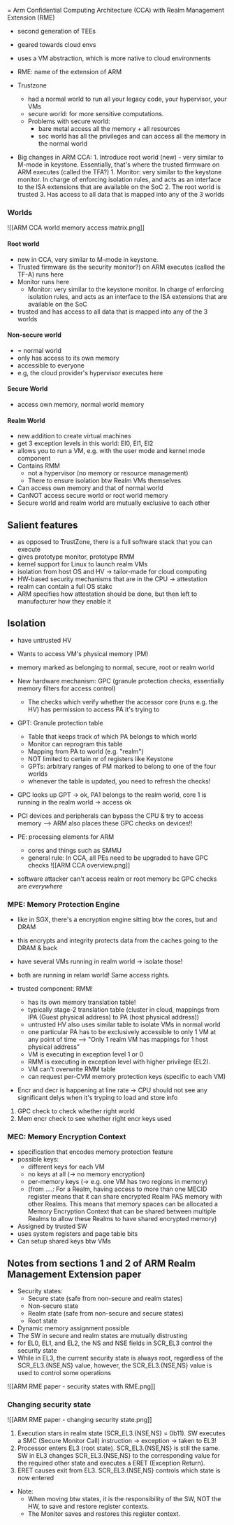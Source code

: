 = Arm Confidential Computing Architecture (CCA) with Realm Management Extension (RME)
- second generation of TEEs
- geared towards cloud envs
- uses a VM abstraction, which is more native to cloud environments
- RME: name of the extension of ARM 

- Trustzone
	- had a normal world to run all your legacy code, your hypervisor, your VMs
	- secure world: for more sensitive computations. 
	- Problems with secure world: 
		- bare metal access all the memory + all resources
		- sec world has all the privileges and can access all the memory in the normal world
- Big changes in ARM CCA: 
		1. Introduce root world (new) - very similar to M-mode in keystone. Essentially, that's where the trusted firmware on ARM executes (called the TFA?)
			1. Monitor: very similar to the keystone monitor. In charge of enforcing isolation rules, and acts as an interface to the ISA extensions that are available on the SoC 
			2. The root world is trusted
			3. Has access to all data that is mapped into any of the 3 worlds

### Worlds
![[ARM CCA world memory access matrix.png]]
#### Root world
- new in CCA, very similar to M-mode in keystone. 
- Trusted firmware (is the security monitor?) on ARM executes (called the TF-A) runs here
- Monitor runs here
	- Monitor: very similar to the keystone monitor. In charge of enforcing isolation rules, and acts as an interface to the ISA extensions that are available on the SoC 
- trusted and has access to all data that is mapped into any of the 3 worlds

#### Non-secure world
- = normal world
- only has access to its own memory
- accessible to everyone
- e.g, the cloud provider's hypervisor executes here
#### Secure World
- access own memory, normal world memory

#### Realm World
- new addition to create virtual machines
- get 3 exception levels in this world: El0, El1, El2
- allows you to run a VM, e.g. with the user mode and kernel mode component
- Contains RMM
	- not a hypervisor (no memory or resource management)
	- There to ensure isolation btw Realm VMs themselves
- Can access own memory and that of normal world
- CanNOT access secure world or root world memory
- Secure world and realm world are mutually exclusive to each other

## Salient features
- as opposed to TrustZone, there is a full software stack that you can execute
- gives prototype monitor, prototype RMM
- kernel support for Linux to launch realm VMs
- isolation from host OS and HV -> tailor-made for cloud computing
- HW-based security mechanisms that are in the CPU -> attestation
- realm can contain a full OS stakc
- ARM specifies how attestation should be done, but then left to manufacturer how they enable it

## Isolation
- have untrusted HV
- Wants to access VM's physical memory (PM)
- memory marked as belonging to normal, secure, root or realm world
- New hardware mechanism: GPC (granule protection checks, essentially memory filters for access control)
	- The checks which verify whether the accessor core (runs e.g. the HV) has permission to access PA it's trying to
- GPT: Granule protection table
	- Table that keeps track of which PA belongs to which world
	- Monitor can reprogram this table
	- Mapping from PA to world (e.g. "realm")
	-  NOT limited to certain nr of registers like Keystone
	- GPTs: arbitrary ranges of PM marked to belong to one of the four worlds
	- whenever the table is updated, you need to refresh the checks!
- GPC looks up GPT -> ok, PA1 belongs to the realm world, core 1 is running in the realm world -> access ok
- PCI devices and peripherals can bypass the CPU & try to access memory --> ARM also places these GPC checks on devices!!
- PE: processing elements for ARM
	- cores and things such as SMMU 
	- general rule: In CCA, all PEs need to be upgraded to have GPC checks
![[ARM CCA overview.png]]

- software attacker can't access realm or root memory bc GPC checks are *everywhere*

### MPE: Memory Protection Engine
- like in SGX, there's a encryption engine sitting btw the cores, but and DRAM
- this encrypts and integrity protects data from the caches going to the DRAM & back

- have several VMs running in realm world -> isolate those!
- both are running in relam world! Same access rights. 
- trusted component: RMM!
	- has its own memory translation table!
	- typically stage-2 translation table (cluster in cloud, mappings from IPA (Guest physical address) to PA (host physical address))
	- untrusted HV also uses similar table to isolate VMs in normal world
	- one particular PA has to be exclusively accessible to only 1 VM at any point of time --> "Only 1 realm VM has mappings for 1 host physical address"
	- VM is executing in exception level 1 or 0
	- RMM is executing in exception level with higher privilege (EL2).
	- VM can't overwrite RMM table
	- can request per-CVM memory protection keys (specific to each VM)
- Encr and decr is happening at line rate -> CPU should not see any significant delys when it's tryping to load and store info

1. GPC check to check whether right world
2. Mem encr check to see whether right encr keys used

### MEC: Memory Encryption Context
- specification that encodes memory protection feature
- possible keys:
	- different keys for each VM
	- no keys at all (-> no memory encryption)
	- per-memory keys (-> e.g. one VM has two regions in memory)
	- (from ....: For a Realm, having access to more than one MECID register means that it can share encrypted Realm PAS memory with other Realms. This means that memory spaces can be allocated a Memory Encryption Context that can be shared between multiple Realms to allow these Realms to have shared encrypted memory)
- Assigned by trusted SW
- uses system registers and page table bits
- Can setup shared keys btw VMs

## Notes from sections 1 and 2 of ARM Realm Management Extension paper
- Security states:
	- Secure state (safe from non-secure and realm states)
	- Non-secure state
	- Realm state (safe from non-secure and secure states)
	- Root state
- Dynamic memory assignment possible
- The SW in secure and realm states are mutually distrusting
- for EL0, EL1, and EL2, the NS and NSE fields in SCR_EL3 control the security state
- While in EL3, the current security state is always root, regardless of the SCR_EL3.{NSE,NS} value, however, the SCR_EL3.{NSE,NS} value is used to control some operations

![[ARM RME paper - security states with RME.png]]

### Changing security state
![[ARM RME paper - changing security state.png]]

1. Execution stars in realm state (SCR_EL3.{NSE,NS} = 0b11). SW executes a SMC (Secure Monitor Call) instruction -> exception -> taken to EL3!
2. Processor enters EL3 (root state). SCR_EL3.{NSE,NS} is still the same. SW in EL3 changes SCR_EL3.{NSE,NS} to the corresponding value for the required other state and executes a ERET (Exception Return). 
3. ERET causes exit from EL3. SCR_EL3.{NSE,NS} controls which state is now entered

- Note:
	- When moving btw states, it is the responsibility of the SW, NOT the HW, to save and restore register contexts. 
	- The Monitor saves and restores this register context. 